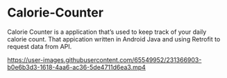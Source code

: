 # Calorie-Counter
Calorie Counter is a application that’s used to keep track of your daily calorie count. That appication written in Android Java and using Retrofit to request data from API.


https://user-images.githubusercontent.com/65549952/231366903-b0e6b3d3-1618-4aa6-ac36-5de4711d6ea3.mp4

